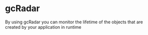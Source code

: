 gcRadar
=======

By using gcRadar you can monitor the lifetime of the objects that are created by your application in runtime
